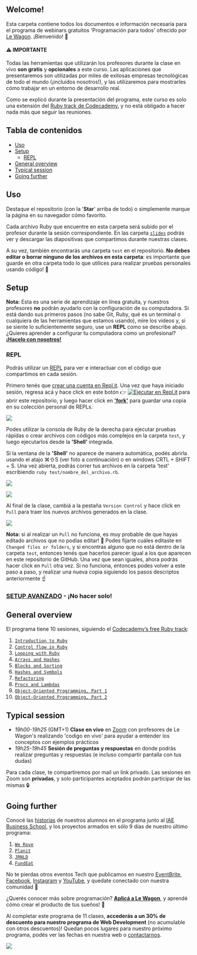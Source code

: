 ## Welcome!

Esta carpeta contiene todos los documentos e información necesaría para el programa de webinars gratuitos 'Programación para todos' ofrecido por [Le Wagon](https://www.lewagon.com/buenos-aires). ¡Bienvenido! 🎉

#### ⚠️ IMPORTANTE

Todas las herramientas que utilizarán los profesores durante la clase en vivo **son gratis** y **opcionales** a este curso.
Las aplicaciones que presentaremos son utilizadas por miles de exitosas empresas tecnológicas de todo el mundo (¡incluidos nosotros!), y las utilizaremos para mostrarles cómo trabajar en un entorno de desarrollo real.


Como se explicó durante la presentación del programa, este curso es solo una extensión del [Ruby track de Codecademy](https://www.codecademy.com/learn/learn-ruby), y no está obligado a hacer nada más que seguir las reuniones.

## Tabla de contenidos

- [Uso](#uso)
- [Setup](#setup)
  - [REPL](#repl)
- [General overview](#general-overview)
- [Typical session](#typical-session)
- [Going further](#going-further)

## Uso

Destaque el repositorio (con la '**Star**' arriba de todo) o simplemente marque la página en su navegador cómo favorito.

Cada archivo Ruby que encuentre en esta carpeta será subido por el profesor durante la sesión correspondiente. En las carpeta [`slides`](https://github.com/sbuffose/programming4everybody/tree/master/slides) podrás ver y descargar las diapositivas que compartimos durante nuestras clases.

A su vez, también encontrarás una carpeta `test` en el repositorio. **No debes editar o borrar ninguno de los archivos en esta carpeta**: es importante que guarde en otra carpeta todo lo que utilices para realizar pruebas personales usando código! 🧪

## Setup

**Nota:** Esta es una serie de aprendizaje en línea gratuita, y nuestros profesores **no** podrán ayudarlo con la configuración de su computadora. Si está dando sus primeros pasos (no sabe Git, Ruby, qué es un terminal o cualquiera de las herramientas que estamos usando), mire los videos y, si se siente lo suficientemente seguro, use un **REPL** como se describe abajo. ¿Quieres aprender a configurar tu computadora como un profesional?**[¡Hacelo con nosotros!](#going-further)**

### REPL

Podrás utilizar un [REPL](https://en.wikipedia.org/wiki/Read%E2%80%93eval%E2%80%93print_loop) para ver e interactuar con el código que compartimos en cada sesión.

Primero tenés que [crear una cuenta en Repl.it](https://repl.it/signup). Una vez que haya iniciado sesión, regresa acá y hace click en este botón 👉 [![Ejecutar en Repl.it](https://repl.it/badge/github/lewagonlisbon/programming4everybody)](https://repl.it/@SebastianBuffo/programming4everybody) para abrir este repositorio, y luego hacer click en [**'fork'**]() para guardar una copia en su colección personal de REPLs.

![](https://github.com/sbuffose/programming4everybody/raw/master/images/repl1.png)


Podes utilizar la consola de Ruby de la derecha para ejecutar pruebas rápidas o crear archivos con códigos más complejos en la carpeta `test`, y luego ejecutarlos desde la **'Shell'** integrada.

Si la ventana de la **'Shell'** no aparece de manera automática, podés abrirla usando el atajo ⌘⇧S (ver foto a continuación) o en windows CRTL + SHIFT + S. Una vez abierta, podrás correr tus archivos en la carpeta 'test' escribiendo `ruby test/nombre_del_archivo.rb`.

![](https://github.com/sbuffose/programming4everybody/raw/master/images/repl2.png)

![](https://github.com/sbuffose/programming4everybody/raw/master/images/repl3.png)

Al final de la clase, cambiá a la pestaña `Version Control` y hace click en `Pull` para traer los nuevos archivos generados en la clase.

![](https://github.com/sbuffose/programming4everybody/raw/master/images/repl4.png)

**Nota:** si al realizar un `Pull` no funciona, es muy probable de que hayas editado archivos que no podías editar! 🛑 Podes fijarte cuáles editaste en `Changed files or folders`, y si encontras alguno que no está dentro de la carpeta `test`, entonces tenés que hacerlos parecer igual a los que aparecen en este repositorio de GitHub. Una vez que sean iguales, ahora podrás hacer click en `Pull` otra vez. Si no funciona, entonces podes volver a este paso a paso, y realizar una nueva copia siguiendo los pasos descriptos anteriormente ☝️


### [SETUP AVANZADO](https://github.com/sbuffose/programming4everybody/blob/master/advanced-setup/SETUP.md) - ¡No hacer solo!

## General overview

El programa tiene 10 sesiones, siguiendo el [Codecademy’s free Ruby track](https://www.codecademy.com/learn/learn-ruby):

1. [`Introduction to Ruby`](https://github.com/sbuffose/programming4everybody/blob/master/01_introduction.rb)
2. [`Control flow in Ruby`](https://github.com/sbuffose/programming4everybody/blob/master/02_control_flow.rb)
3. [`Looping with Ruby`](https://github.com/sbuffose/programming4everybody/blob/master/03_looping.rb)
4. [`Arrays and Hashes`](https://github.com/sbuffose/programming4everybody/blob/master/04_arrays_and_hashes.rb)
5. [`Blocks and Sorting`](https://github.com/sbuffose/programming4everybody/blob/master/05_methods_and_blocks.rb)
6. [`Hashes and Symbols`](https://github.com/sbuffose/programming4everybody/blob/master/06_hashes_and_symbols.rb)
7. [`Refactoring`](https://github.com/sbuffose/programming4everybody/blob/master/07_refractoring.rb)
8. [`Procs and Lambdas`](https://github.com/sbuffose/programming4everybody/blob/master/08_procks_and_lambdas.rb)
9. [`Object-Oriented Programming, Part 1`](https://github.com/sbuffose/programming4everybody/blob/master/09_oop.rb)
10. [`Object-Oriented Programming, Part 2`](https://github.com/sbuffose/programming4everybody/blob/master/10_oop.rb)

## Typical session

- _19h00-19h25_ (GMT+1) **Clase en vivo** en [Zoom](https://app.livestorm.co/le-wagon-portugal) con profesores de Le Wagon's realizando 'codigo en vivo' para ayudar a entender los conceptos con ejemplos prácticos
- _19h25-19h45_ **Sesión de preguntas y respuestas** en donde podrás realizar preguntas y respuestas (e incluso compartir pantalla con tus dudas)

Para cada clase, te compartiremos por mail un link privado. Las sesiones en Zoom son **privadas**, y solo participantes aceptados podrán participar de las mismas 🔒


## Going further

Conocé las [historias](https://youtu.be/kq5H5QyXmyE) de nuestros alumnos en el programa junto al [IAE Business School](https://www.iae.edu.ar/es/Programas/bootcamp/Paginas/Landing-Redes.aspx), y los proyectos armados en sólo 9 días de nuestro último programa:

1. [`We Rove`](https://www.instagram.com/p/B-XmdRjpbd2/)
2. [`Planit`](https://www.instagram.com/p/B-h2xz1pukV/)
3. [`JRNLD`](https://www.instagram.com/p/B-pmlrfJHtH/)
4. [`FundEat`](https://www.instagram.com/p/B_A4xVUJqXE/)


No te pierdas otros eventos Tech que publicamos en nuestro [EventBrite](https://www.eventbrite.com/o/le-wagon-buenos-aires-coding-bootcamp-17488735155), [Facebook](https://www.facebook.com/lewagonbsas), [Instagram](https://www.instagram.com/lewagonargentina) y [YouTube](https://www.youtube.com/watch?v=3SsOzX34TPc), y quedate conectado con nuestra comunidad 🤩

¿Querés conocer más sobre programación? **[Aplicá a Le Wagon](http://www.lewagon.com/buenos-aires/apply)**, y aprendé cómo crear el producto de tus sueños! 🚀

Al completar este programa de 11 clases, **accederás a un 30% de descuento para nuestro programa de Web Development** (no acumulable con otros descuentos)!  Quedan pocos lugares para nuestro próximo programa, podés ver las fechas en nuestra web o [contactarnos](www.lewagon.com/buenos-aires).


![](https://github.com/sbuffose/programming4everybody/raw/master/images/ba.jpg)
